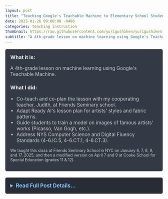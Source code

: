 ```yaml
---
layout: post
title: "Teaching Google's Teachable Machine to Elementary School Students"
date: 2025-01-26 09:00:00 -0400
categories: teaching instruction 
thumbnail: https://raw.githubusercontent.com/yurigushiken/yurigushiken.github.io/main/media/friendsai-20250113_113847%20%281%29.jpg
subtitle: "A 4th-grade lesson on machine learning using Google's Teachable Machine."
---
```


<div style="padding: 15px; border: 1px solid #555; border-radius: 5px; margin-bottom: 20px; background-color: #333a45;">
  <h3 style="margin-top: 0; color: #eee;">What it is:</h3>
  <p style="font-size: 1.1em; color: #ccc;">A 4th-grade lesson on machine learning using Google's Teachable Machine.</p>
  
  <h3 style="color: #eee;">What I did:</h3>
  <ul style="font-size: 1.1em; list-style-type: disc; padding-left: 20px; color: #ccc;">
     <li>Co-teach and co-plan the lesson with my cooperating teacher, Judith, at Friends Seminary school.</li>
    <li>Adapt Ready AI's lesson plan for artists' styles and fabric patterns.</li>
    <li>Guide students to train a model on images of famous artists' works (Picasso, Van Gogh, etc.).</li>
    <li>Address NYS Computer Science and Digital Fluency Standards (4-6.IC.5, 4-6.CT.1, 4-6.CT.3).</li>
  </ul>
  <p style="font-size:0.9em; color:#ccc; margin-top: 10px;">We taught this class at Friends Seminary School in NYC on January 6, 7, 8, 9, and 17, 2025, and then a modified version on April 7 and 9 at Cooke School for Special Education (grades 11 & 12).</p>
</div>

<details style="margin-bottom: 20px; background-color: #282c34; padding: 15px; border-radius: 5px; border: 1px solid #444;">
  <summary style="cursor: pointer; font-weight: bold; color: #7cc5ff; font-size: 1.2em;">Read Full Post Details...</summary>
  <div style="padding-top: 15px; color: #bbb;" markdown="1">

<div style="text-align: center; margin-bottom: 2rem;">
  <img src="https://raw.githubusercontent.com/yurigushiken/yurigushiken.github.io/main/media/friendsai-20250113_113847%20%281%29.jpg"
       alt="Students working with Teachable Machine"
       style="max-width: 100%; height: auto; margin-bottom: 1rem;" />
  <div style="display: flex; justify-content: space-between;">
    <img src="https://raw.githubusercontent.com/yurigushiken/yurigushiken.github.io/main/media/friendsai-20250113_114749.jpg"
         alt="Students collaborating on AI project"
         style="width: 49%; height: auto;" />
    <img src="https://raw.githubusercontent.com/yurigushiken/yurigushiken.github.io/main/media/friendsai-20250113_115215%20%281%29.jpg"
         alt="Student presentation on Teachable Machine"
         style="width: 49%; height: auto;" />
  </div>
</div>

During my teaching placement at Friends Seminary school, my cooperating teacher, Judith, and I led our 4th grade students through a lesson using Google's Teachable Machine. We based our lesson on Ready AI's lesson, modifying it to focus on colors and artistic styles rather than fish identification. Students used images of famous artists' works, trained the model to recognize distinctive styles (Picasso, Van Gogh, etc.), and deliberately set aside some images as a testing set that the model would never see during training.

Our lesson addresses NYS Computer Science and Digital Fluency Standards, particularly **4-6.IC.5** (explaining how computer systems play a role in human decision-making) and **4-6.CT.1** (developing a computational model showing changes in output when inputs change). 

The most valuable learning moment came when testing the "never seen" images, addressing standard **4-6.CT.3** (visualizing data to highlight relationships). Students were curious why certain artistic styles were easier for the machine to identify than others, and developed hypotheses about feature recognition.

For more information about the NYS Computer Science and Digital Fluency Standards for grades 4-6 please see [here](https://www.nysed.gov/sites/default/files/programs/standards-instruction/computer-science-digital-fluency-standards-4-6.pdf). 

  </div>
</details> 